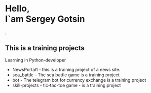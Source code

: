 <h1>Hello,<br>
I`am Sergey Gotsin</h1>.
<h2>This is a training projects</h2>
<p>Learning in Python-developer</p>
<ul>
<li> NewsPortal1 - this is a training project of a news site.
<li>sea_battle - The sea battle game is a training project
<li>bot - The telegram bot for currency exchange is a training project
<li> skill-projects - tic-tac-toe game - is a training project
</ul>
